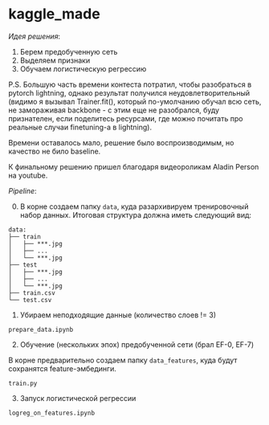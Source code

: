 # kaggle_made
*Идея решения*:
1. Берем предобученную сеть
2. Выделяем признаки
3. Обучаем логистическую регрессию

P.S.
Большую часть времени контеста потратил, чтобы разобраться в pytorch lightning, однако результат получился неудовлетворительный (видимо я вызывал Trainer.fit(),
который по-умолчанию обучал всю сеть, не замораживая backbone - с этим еще не разобрался, буду признателен, если поделитесь ресурсами, где можно почитать про реальные случаи finetuning-а в lightning).

Времени оставалось мало, решение было воспроизводимым, но качество не било baseline.

К финальному решению пришел благодаря видеороликам Aladin Person на youtube.

*Pipeline*:

0. В корне создаем папку `data`, куда разархивируем тренировочный набор данных.
Итоговая структура должна иметь следующий вид:

```
data:
├── train
│   ├── ***.jpg
│   ├── ...
│   └── ***.jpg
├── test
│   ├── ***.jpg
│   ├── ...
│   └── ***.jpg
├── train.csv
└── test.csv
```
1. Убираем неподходящие данные (количество слоев != 3)

`prepare_data.ipynb`

2. Обучение (нескольких эпох) предобученной сети (брал EF-0, EF-7)

В корне предварительно создаем папку `data_features`, куда будут сохранятся feature-эмбединги.

`train.py`

3. Запуск логистической регрессии

`logreg_on_features.ipynb`
